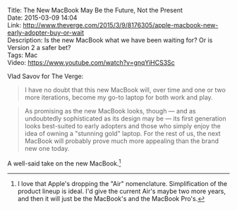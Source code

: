 Title: The New MacBook May Be the Future, Not the Present  
Date: 2015-03-09 14:04  
Link: http://www.theverge.com/2015/3/9/8176305/apple-macbook-new-early-adopter-buy-or-wait  
Description: Is the new MacBook what we have been waiting for? Or is Version 2 a safer bet?  
Tags: Mac  
Video: https://www.youtube.com/watch?v=gnqYiHCS3Sc  

Vlad Savov for The Verge:

> I have no doubt that this new MacBook will, over time and one or two more iterations, become my go-to laptop for both work and play.

> As promising as the new MacBook looks, though — and as undoubtedly sophisticated as its design may be — its first generation looks best-suited to early adopters and those who simply enjoy the idea of owning a "stunning gold" laptop. For the rest of us, the next MacBook will probably prove much more appealing than the brand new one today.

A well-said take on the new MacBook.[^il]

[^il]: I love that Apple's dropping the "Air" nomenclature. Simplification of the product lineup is ideal. I'd give the current Air's maybe two more years, and then it will just be the MacBook's and the MacBook Pro's.
